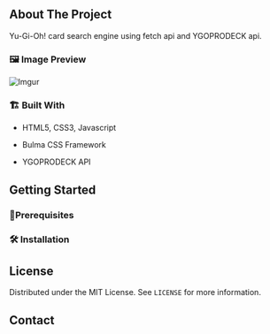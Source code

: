 <!-- ABOUT THE PROJECT -->

## About The Project

<!-- [![Product Name Screen Shot][product-screenshot]](https://example.com) -->

Yu-Gi-Oh! card search engine using fetch api and YGOPRODECK api.

### 🖼️ Image Preview

![Imgur](https://i.imgur.com/3xd5MyZ.png)

### 🏗️ Built With

-   HTML5, CSS3, Javascript
-   Bulma CSS Framework

-   YGOPRODECK API

<!-- GETTING STARTED -->

## Getting Started

<!-- This is an example of how you may give instructions on setting up your project locally.
To get a local copy up and running follow these simple example steps. -->

### 📝️Prerequisites

### 🛠️ Installation

<!-- LICENSE -->

## License

Distributed under the MIT License. See `LICENSE` for more information.

<!-- CONTACT -->

## Contact

<!-- Your Name - [@your_twitter](https://twitter.com/your_username) - email@example.com -->

<!-- Project Link: [https://github.com/your_username/repo_name](https://github.com/your_username/repo_name) -->

```

```
